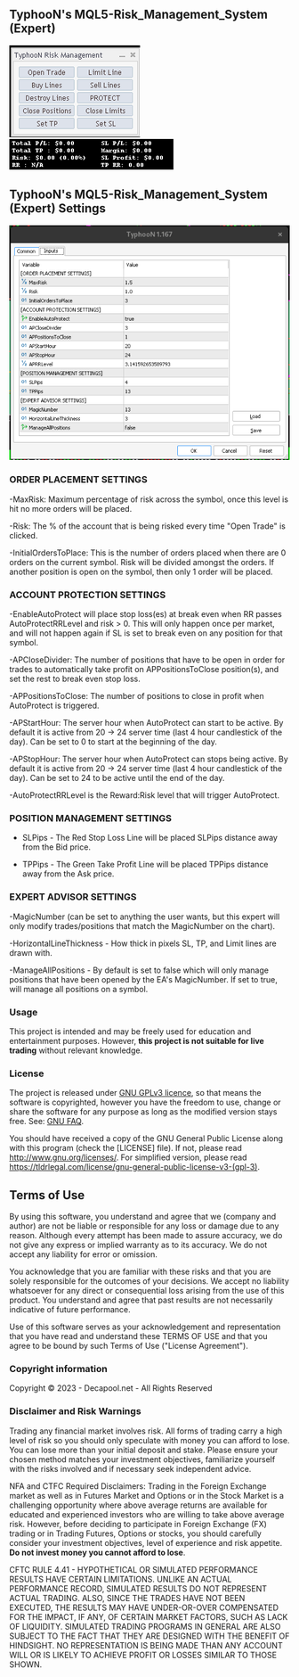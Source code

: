 ## TyphooN's MQL5-Risk_Management_System (Expert)
![Expert_Panel](Expert_Panel.png)
![Expert_InfoText](Expert_InfoText.png)

## TyphooN's MQL5-Risk_Management_System (Expert) Settings
![Expert_Settings](Expert_Settings.png)
### ORDER PLACEMENT SETTINGS
-MaxRisk: Maximum percentage of risk across the symbol, once this level is hit no more orders will be placed.

-Risk: The % of the account that is being risked every time "Open Trade" is clicked.

-InitialOrdersToPlace: This is the number of orders placed when there are 0 orders on the current symbol.  Risk will be divided amongst the orders.  If another position is open on the symbol, then only 1 order will be placed.

### ACCOUNT PROTECTION SETTINGS

-EnableAutoProtect will place stop loss(es) at break even when RR passes AutoProtectRRLevel and risk > 0.  This will only happen once per market, and will not happen again if SL is set to break even on any position for that symbol.

-APCloseDivider: The number of positions that have to be open in order for trades to automatically take profit on APPositionsToClose position(s), and set the rest to break even stop loss.

-APPositionsToClose: The number of positions to close in profit when AutoProtect is triggered.

-APStartHour: The server hour when AutoProtect can start to be active.  By default it is active from 20 -> 24 server time (last 4 hour candlestick of the day).  Can be set to 0 to start at the beginning of the day.

-APStopHour: The server hour when AutoProtect can stops being active.  By default it is active from 20 -> 24 server time (last 4 hour candlestick of the day).  Can be set to 24 to be active until the end of the day.

-AutoProtectRRLevel is the Reward:Risk level that will trigger AutoProtect.

### POSITION MANAGEMENT SETTINGS

- SLPips - The Red Stop Loss Line will be placed SLPips distance away from the Bid price.
  
- TPPips - The Green Take Profit Line will be placed TPPips distance away from the Ask price.

### EXPERT ADVISOR SETTINGS

-MagicNumber (can be set to anything the user wants, but this expert will only modify trades/positions that match the MagicNumber on the chart).

-HorizontalLineThickness - How thick in pixels SL, TP, and Limit lines are drawn with.

-ManageAllPositions - By default is set to false which will only manage positions that have been opened by the EA's MagicNumber.  If set to true, will manage all positions on a symbol.

### Usage

This project is intended and may be freely used for education and entertainment purposes.
However, **this project is not suitable for live trading** without relevant knowledge.

### License

The project is released under [GNU GPLv3 licence](https://www.gnu.org/licenses/quick-guide-gplv3.html),
so that means the software is copyrighted, however you have the freedom to use, change or share the software
for any purpose as long as the modified version stays free. See: [GNU FAQ](https://www.gnu.org/licenses/gpl-faq.html).

You should have received a copy of the GNU General Public License along with this program
(check the [LICENSE] file).
If not, please read <http://www.gnu.org/licenses/>.
For simplified version, please read <https://tldrlegal.com/license/gnu-general-public-license-v3-(gpl-3)>.

## Terms of Use

By using this software, you understand and agree that we (company and author)
are not be liable or responsible for any loss or damage due to any reason.
Although every attempt has been made to assure accuracy,
we do not give any express or implied warranty as to its accuracy.
We do not accept any liability for error or omission.

You acknowledge that you are familiar with these risks
and that you are solely responsible for the outcomes of your decisions.
We accept no liability whatsoever for any direct or consequential loss arising from the use of this product.
You understand and agree that past results are not necessarily indicative of future performance.

Use of this software serves as your acknowledgement and representation that you have read and understand
these TERMS OF USE and that you agree to be bound by such Terms of Use ("License Agreement").

### Copyright information

Copyright © 2023 - Decapool.net - All Rights Reserved

### Disclaimer and Risk Warnings

Trading any financial market involves risk.
All forms of trading carry a high level of risk so you should only speculate with money you can afford to lose.
You can lose more than your initial deposit and stake.
Please ensure your chosen method matches your investment objectives,
familiarize yourself with the risks involved and if necessary seek independent advice.

NFA and CTFC Required Disclaimers:
Trading in the Foreign Exchange market as well as in Futures Market and Options or in the Stock Market
is a challenging opportunity where above average returns are available for educated and experienced investors
who are willing to take above average risk.
However, before deciding to participate in Foreign Exchange (FX) trading or in Trading Futures, Options or stocks,
you should carefully consider your investment objectives, level of experience and risk appetite.
**Do not invest money you cannot afford to lose**.

CFTC RULE 4.41 - HYPOTHETICAL OR SIMULATED PERFORMANCE RESULTS HAVE CERTAIN LIMITATIONS.
UNLIKE AN ACTUAL PERFORMANCE RECORD, SIMULATED RESULTS DO NOT REPRESENT ACTUAL TRADING.
ALSO, SINCE THE TRADES HAVE NOT BEEN EXECUTED, THE RESULTS MAY HAVE UNDER-OR-OVER COMPENSATED FOR THE IMPACT,
IF ANY, OF CERTAIN MARKET FACTORS, SUCH AS LACK OF LIQUIDITY. SIMULATED TRADING PROGRAMS IN GENERAL
ARE ALSO SUBJECT TO THE FACT THAT THEY ARE DESIGNED WITH THE BENEFIT OF HINDSIGHT.
NO REPRESENTATION IS BEING MADE THAN ANY ACCOUNT WILL OR IS LIKELY TO ACHIEVE PROFIT OR LOSSES SIMILAR TO THOSE SHOWN.
